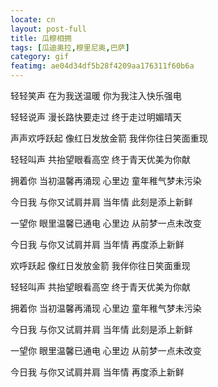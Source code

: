 ```yaml
---
locate: cn
layout: post-full
title: 瓜穆相拥
tags: [瓜迪奥拉,穆里尼奥,巴萨]
category: gif
featimg: ae04d34df5b28f4209aa176311f60b6a
---
```


轻轻笑声 在为我送温暖  你为我注入快乐强电

轻轻说声 漫长路快要走过  终于走过明媚晴天

声声欢呼跃起 像红日发放金箭  我伴你往日笑面重现

轻轻叫声 共抬望眼看高空  终于青天优美为你献

拥着你 当初温馨再涌现  心里边 童年稚气梦未污染

今日我 与你又试肩并肩  当年情 此刻是添上新鲜

一望你 眼里温馨已通电  心里边 从前梦一点未改变

今日我 与你又试肩并肩  当年情 再度添上新鲜

欢呼跃起 像红日发放金箭  我伴你往日笑面重现

轻轻叫声 共抬望眼看高空  终于青天优美为你献

拥着你 当初温馨再涌现  心里边 童年稚气梦未污染

今日我 与你又试肩并肩  当年情 此刻是添上新鲜

一望你 眼里温馨已通电  心里边 从前梦一点未改变

今日我 与你又试肩并肩  当年情 再度添上新鲜 